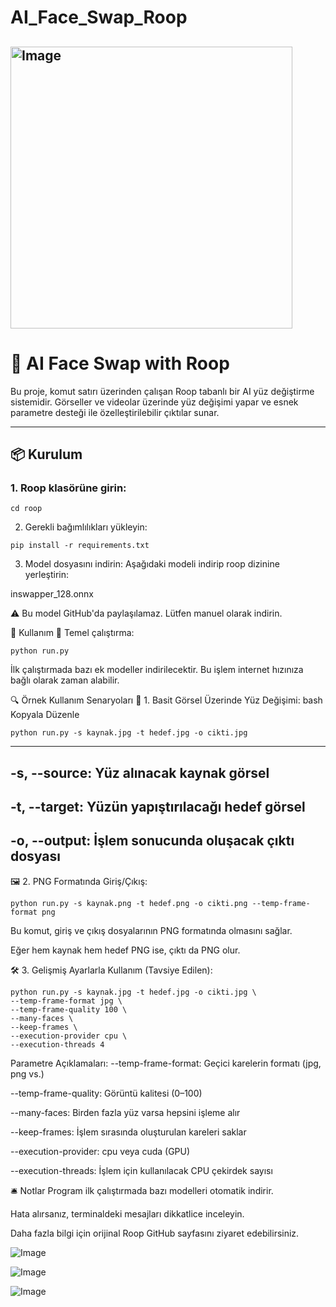 # AI_Face_Swap_Roop

## <img width="451" alt="Image" src="https://github.com/user-attachments/assets/1e086436-2d25-4b65-b1e7-8ab964c858e5" />

# 🤖 AI Face Swap with Roop

Bu proje, komut satırı üzerinden çalışan Roop tabanlı bir AI yüz değiştirme sistemidir. Görseller ve videolar üzerinde yüz değişimi yapar ve esnek parametre desteği ile özelleştirilebilir çıktılar sunar.

---

## 📦 Kurulum

### 1. Roop klasörüne girin:
```
cd roop
```
2. Gerekli bağımlılıkları yükleyin:
```
pip install -r requirements.txt
```
3. Model dosyasını indirin:
Aşağıdaki modeli indirip roop dizinine yerleştirin:

inswapper_128.onnx

⚠️ Bu model GitHub'da paylaşılamaz. Lütfen manuel olarak indirin.

🚀 Kullanım
🧪 Temel çalıştırma:

```
python run.py
```
İlk çalıştırmada bazı ek modeller indirilecektir. Bu işlem internet hızınıza bağlı olarak zaman alabilir.

🔍 Örnek Kullanım Senaryoları
🎯 1. Basit Görsel Üzerinde Yüz Değişimi:
bash
Kopyala
Düzenle
```
python run.py -s kaynak.jpg -t hedef.jpg -o cikti.jpg
```
--------------------------------------------------------
-s, --source: Yüz alınacak kaynak görsel
-------------------------------------
-t, --target: Yüzün yapıştırılacağı hedef görsel
------------------------------------
-o, --output: İşlem sonucunda oluşacak çıktı dosyası
------------------------------------

🖼️ 2. PNG Formatında Giriş/Çıkış:

```
python run.py -s kaynak.png -t hedef.png -o cikti.png --temp-frame-format png
```
Bu komut, giriş ve çıkış dosyalarının PNG formatında olmasını sağlar.

Eğer hem kaynak hem hedef PNG ise, çıktı da PNG olur.

🛠️ 3. Gelişmiş Ayarlarla Kullanım (Tavsiye Edilen):

```
python run.py -s kaynak.jpg -t hedef.jpg -o cikti.jpg \
--temp-frame-format jpg \
--temp-frame-quality 100 \
--many-faces \
--keep-frames \
--execution-provider cpu \
--execution-threads 4
```
Parametre Açıklamaları:
--temp-frame-format: Geçici karelerin formatı (jpg, png vs.)

--temp-frame-quality: Görüntü kalitesi (0–100)

--many-faces: Birden fazla yüz varsa hepsini işleme alır

--keep-frames: İşlem sırasında oluşturulan kareleri saklar

--execution-provider: cpu veya cuda (GPU)

--execution-threads: İşlem için kullanılacak CPU çekirdek sayısı

🛎️ Notlar
Program ilk çalıştırmada bazı modelleri otomatik indirir.

Hata alırsanız, terminaldeki mesajları dikkatlice inceleyin.

Daha fazla bilgi için orijinal Roop GitHub sayfasını ziyaret edebilirsiniz.



![Image](https://github.com/user-attachments/assets/1acbe331-f05e-4598-8c9a-3cd4cabfc0b2)

![Image](https://github.com/user-attachments/assets/4b8407a6-df78-44fa-904c-1bf8c0378e19)

![Image](https://github.com/user-attachments/assets/46ab75d1-2849-4156-83d7-fc8c16e20461)


